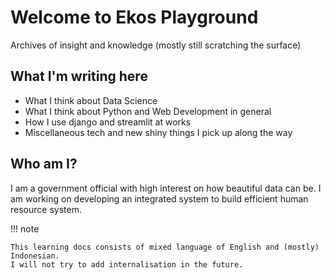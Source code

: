# Welcome to Ekos Playground

Archives of insight and knowledge (mostly still scratching the surface)

## What I'm writing here

* What I think about Data Science 
* What I think about Python and Web Development in general
* How I use django and streamlit at works
* Miscellaneous tech and new shiny things I pick up along the way

## Who am I?

I am a government official with high interest on how beautiful data can be. I am working on developing an integrated system 
to build efficient human resource system.

!!! note

    This learning docs consists of mixed language of English and (mostly) Indonesian.
    I will not try to add internalisation in the future.
